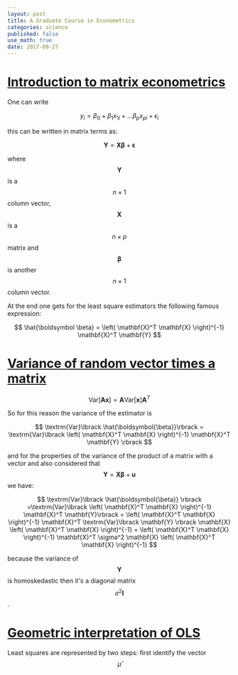 ```yaml
---
layout: post
title: A Graduate Course in Econometrics
categories: science
published: false
use_math: true
date: 2017-09-27
---
```


# [Introduction to matrix econometrics](https://www.youtube.com/watch?v=GMVh02WGhoc&index=1&list=PLwJRxp3blEvaxmHgI2iOzNP6KGLSyd4dz)

One can write 

$$
y_i = \beta_0 + \beta_1 x_{1i} + \ldots \beta_p x_{pi} + \epsilon_i
$$

this can be written in matrix terms as:

$$
\mathbf{Y} = \mathbf{X}\boldsymbol{\beta}  + \boldsymbol{\epsilon}
$$

where $$\mathbf{Y}$$ is a $$n \times 1$$ column  vector, $$\mathbf{X}$$ is a $$n \times p$$ matrix and $$\boldsymbol \beta$$ is another $$n \times 1$$ column vector.

At the end one gets for the least square estimators the following famous expression:

$$
\hat{\boldsymbol \beta} = \left( \mathbf{X}^T \mathbf{X} \right)^{-1} \mathbf{X}^T \mathbf{Y}
$$

# [Variance of random vector times a matrix]()

$$
\textrm{Var}\lbrack\mathbf{A} \mathbf{x}\rbrack = \mathbf{A} \textrm{Var}\lbrack\mathbf{x}\rbrack \mathbf{A}^T 
$$

So for this reason the variance of the estimator is

$$
\textrm{Var}\lbrack \hat{\boldsymbol{\beta}}\rbrack = \textrm{Var}\lbrack \left( \mathbf{X}^T \mathbf{X} \right)^{-1} \mathbf{X}^T \mathbf{Y} \rbrack
$$

and for the properties of the variance of the product of a matrix with a vector and also considered that $$\mathbf{Y}=\mathbf{X}\boldsymbol \beta + \mathbf{u}$$ we have:

$$
\textrm{Var}\lbrack \hat{\boldsymbol{\beta}} \rbrack =\textrm{Var}\lbrack \left( \mathbf{X}^T \mathbf{X} \right)^{-1} \mathbf{X}^T \mathbf{Y}\rbrack = \left( \mathbf{X}^T \mathbf{X} \right)^{-1} \mathbf{X}^T \textrm{Var}\lbrack \mathbf{Y} \rbrack \mathbf{X} \left( \mathbf{X}^T \mathbf{X} \right)^{-1}
= \left( \mathbf{X}^T \mathbf{X} \right)^{-1} \mathbf{X}^T \sigma^2 \mathbf{X} \left( \mathbf{X}^T \mathbf{X} \right)^{-1}
$$

because the variance of $$\mathbf{Y}$$ is homoskedastic then it's a diagonal matrix $$\sigma^2 \mathbf{I}$$.

# [Geometric interpretation of OLS](https://www.youtube.com/watch?v=oWuhZuLOEFY&index=18&list=PLwJRxp3blEvaxmHgI2iOzNP6KGLSyd4dz)
Least squares are represented by two steps: first identify the vector $$\hat{\mu}$$ 
